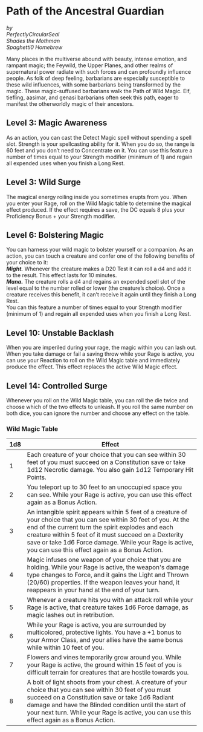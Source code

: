 # Path of the Ancestral Guardian

*by*  
*PerfectlyCircularSeal*  
*Shades the Mothman*  
*Spaghetti0 Homebrew*  

Many places in the multiverse abound with beauty, intense emotion, and rampant magic; the Feywild, the Upper Planes, and other realms of supernatural power radiate with such forces and can profoundly influence people. As folk of deep feeling, barbarians are especially susceptible to these wild influences, with some barbarians being transformed by the magic. These magic-suffused barbarians walk the Path of Wild Magic. Elf, tiefling, aasimar, and genasi barbarians often seek this path, eager to manifest the otherworldly magic of their ancestors.

## Level 3: Magic Awareness
As an action, you can cast the Detect Magic spell without spending a spell slot. Strength is your spellcasting ability for it. When you do so, the range is 60 feet and you don’t need to Concentrate on it. You can use this feature a number of times equal to your Strength modifier (minimum of 1) and regain all expended uses when you finish a Long Rest.

## Level 3: Wild Surge
The magical energy roiling inside you sometimes erupts from you. When you enter your Rage, roll on the Wild Magic table to determine the magical effect produced. If the effect requires a save, the DC equals 8 plus your Proficiency Bonus + your Strength modifier.

## Level 6: Bolstering Magic
You can harness your wild magic to bolster yourself or a companion. As an action, you can touch a creature and confer one of the following benefits of your choice to it:  
***Might.*** Whenever the creature makes a D20 Test it can roll a d4 and add it to the result. This effect lasts for 10 minutes.  
***Mana.*** The creature rolls a d4 and regains an expended spell slot of the level equal to the number rolled or lower (the creature’s choice). Once a creature receives this benefit, it can’t receive it again until they finish a Long Rest.  
You can this feature a number of times equal to your Strength modifier (minimum of 1) and regain all expended uses when you finish a Long Rest.

## Level 10: Unstable Backlash
When you are imperiled during your rage, the magic within you can lash out. When you take damage or fail a saving throw while your Rage is active, you can use your Reaction to roll on the Wild Magic table and immediately produce the effect. This effect replaces the active Wild Magic effect.

## Level 14: Controlled Surge
Whenever you roll on the Wild Magic table, you can roll the die twice and choose which of the two effects to unleash. If you roll the same number on both dice, you can ignore the number and choose any effect on the table.

### Wild Magic Table

| 1d8 | Effect |
|-----|--------|
| 1   | Each creature of your choice that you can see within 30 feet of you must succeed on a Constitution save or take 1d12 Necrotic damage. You also gain 1d12 Temporary Hit Points. |
| 2   | You teleport up to 30 feet to an unoccupied space you can see. While your Rage is active, you can use this effect again as a Bonus Action. |
| 3   | An intangible spirit appears within 5 feet of a creature of your choice that you can see within 30 feet of you. At the end of the current turn the spirit explodes and each creature within 5 feet of it must succeed on a Dexterity save or take 1d6 Force damage. While your Rage is active, you can use this effect again as a Bonus Action. |
| 4   | Magic infuses one weapon of your choice that you are holding. While your Rage is active, the weapon's damage type changes to Force, and it gains the Light and Thrown (20/60) properties. If the weapon leaves your hand, it reappears in your hand at the end of your turn. |
| 5   | Whenever a creature hits you with an attack roll while your Rage is active, that creature takes 1d6 Force damage, as magic lashes out in retribution. |
| 6   | While your Rage is active, you are surrounded by multicolored, protective lights. You have a +1 bonus to your Armor Class, and your allies have the same bonus while within 10 feet of you. |
| 7   | Flowers and vines temporarily grow around you. While your Rage is active, the ground within 15 feet of you is difficult terrain for creatures that are hostile towards you. |
| 8   | A bolt of light shoots from your chest. A creature of your choice that you can see within 30 feet of you must succeed on a Constitution save or take 1d6 Radiant damage and have the Blinded condition until the start of your next turn. While your Rage is active, you can use this effect again as a Bonus Action. |

